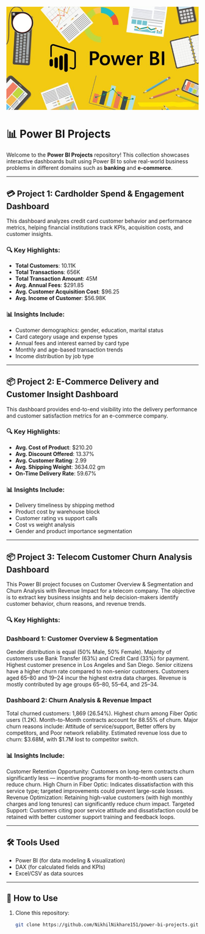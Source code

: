 ![Power BI Dashboard](images/power_bi.jpg)

# 📊 Power BI Projects

Welcome to the **Power BI Projects** repository! This collection showcases interactive dashboards built using Power BI to solve real-world business problems in different domains such as **banking** and **e-commerce**.

---

## 💳 Project 1: Cardholder Spend & Engagement Dashboard

This dashboard analyzes credit card customer behavior and performance metrics, helping financial institutions track KPIs, acquisition costs, and customer insights.

### 🔍 Key Highlights:
- **Total Customers**: 10.11K
- **Total Transactions**: 656K
- **Total Transaction Amount**: 45M
- **Avg. Annual Fees**: \$291.85
- **Avg. Customer Acquisition Cost**: \$96.25
- **Avg. Income of Customer**: \$56.98K

### 📊 Insights Include:
- Customer demographics: gender, education, marital status
- Card category usage and expense types
- Annual fees and interest earned by card type
- Monthly and age-based transaction trends
- Income distribution by job type

---

## 📦 Project 2: E-Commerce Delivery and Customer Insight Dashboard

This dashboard provides end-to-end visibility into the delivery performance and customer satisfaction metrics for an e-commerce company.

### 🔍 Key Highlights:
- **Avg. Cost of Product**: \$210.20
- **Avg. Discount Offered**: 13.37%
- **Avg. Customer Rating**: 2.99
- **Avg. Shipping Weight**: 3634.02 gm
- **On-Time Delivery Rate**: 59.67%

### 📊 Insights Include:
- Delivery timeliness by shipping method
- Product cost by warehouse block
- Customer rating vs support calls
- Cost vs weight analysis
- Gender and product importance segmentation

---

## 📦 Project 3: Telecom Customer Churn Analysis Dashboard

This Power BI project focuses on Customer Overview & Segmentation and Churn Analysis with Revenue Impact for a telecom company. The objective is to extract key business insights and help decision-makers identify customer behavior, churn reasons, and revenue trends.

### 🔍 Key Highlights:

### Dashboard 1: Customer Overview & Segmentation
Gender distribution is equal (50% Male, 50% Female).
Majority of customers use Bank Transfer (63%) and Credit Card (33%) for payment.
Highest customer presence in Los Angeles and San Diego.
Senior citizens have a higher churn rate compared to non-senior customers.
Customers aged 65–80 and 19–24 incur the highest extra data charges.
Revenue is mostly contributed by age groups 65–80, 55–64, and 25–34.

### Dashboard 2: Churn Analysis & Revenue Impact
Total churned customers: 1,869 (26.54%).
Highest churn among Fiber Optic users (1.2K).
Month-to-Month contracts account for 88.55% of churn.
Major churn reasons include: Attitude of service/support, Better offers by competitors, and Poor network reliability.
Estimated revenue loss due to churn: $3.68M, with $1.7M lost to competitor switch.

### 📊 Insights Include:
Customer Retention Opportunity: Customers on long-term contracts churn significantly less — incentive programs for month-to-month users can reduce churn.
High Churn in Fiber Optic: Indicates dissatisfaction with this service type; targeted improvements could prevent large-scale losses.
Revenue Optimization: Retaining high-value customers (with high monthly charges and long tenures) can significantly reduce churn impact.
Targeted Support: Customers citing poor service attitude and dissatisfaction could be retained with better customer support training and feedback loops.

----

## 🛠️ Tools Used

- Power BI (for data modeling & visualization)
- DAX (for calculated fields and KPIs)
- Excel/CSV as data sources

---

## 🚀 How to Use

1. Clone this repository:
   ```bash
   git clone https://github.com/NikhilNikhare151/power-bi-projects.git



